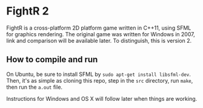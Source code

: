 # FightR 2
FightR is a cross-platform 2D platform game written in C++11, using SFML for graphics rendering. The original game was written for Windows in 2007, link and comparison will be available later. To distinguish, this is version 2.

## How to compile and run
On Ubuntu, be sure to install SFML by `sudo apt-get install libsfml-dev`. Then, it's as simple as cloning this repo, step in the `src` directory, run `make`, then run the `a.out` file.

Instructions for Windows and OS X will follow later when things are working.
